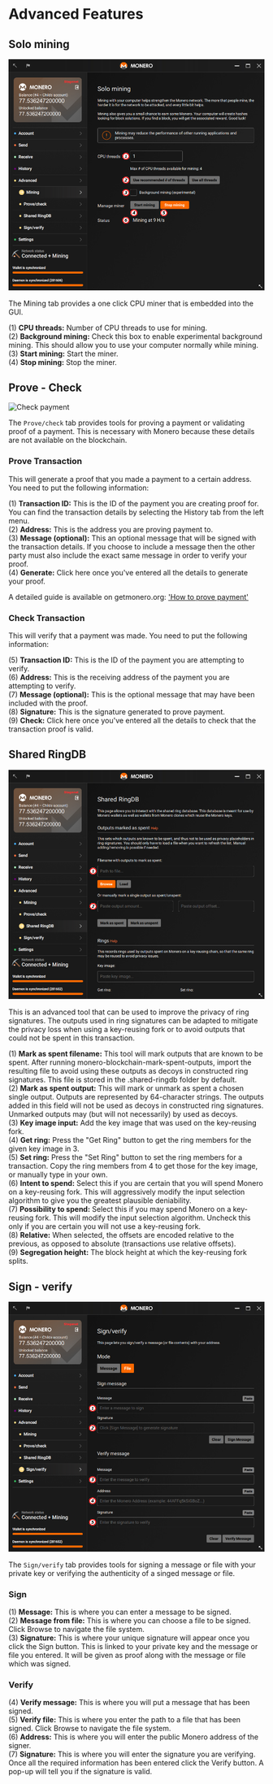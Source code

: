 # Advanced Features

## Solo mining
![mining](media/black_mining.png)

The Mining tab provides a one click CPU miner that is embedded into the GUI.

(1) **CPU threads:** Number of CPU threads to use for mining.  
(2) **Background mining:** Check this box to enable experimental background mining. This should allow you to use your computer normally while mining.  
(3) **Start mining:** Start the miner.  
(4) **Stop mining:** Stop the miner.  

## Prove - Check
![Check payment](media/black_prove-check.png)

The `Prove/check` tab provides tools for proving a payment or validating proof of a payment. This is necessary with Monero because these details are not available on the blockchain.

### Prove Transaction
This will generate a proof that you made a payment to a certain address. You need to put the following information:

(1) **Transaction ID:** This is the ID of the payment you are creating proof for. You can find the transaction details by selecting the History tab from the left menu.  
(2) **Address:** This is the address you are proving payment to.  
(3) **Message (optional):** This an optional message that will be signed with the transaction details. If you choose to include a message then the other party must also include the exact same message in order to verify your proof.  
(4) **Generate:** Click here once you've entered all the details to generate your proof.
&nbsp;

A detailed guide is available on getmonero.org: ['How to prove payment'](https://getmonero.org/resources/user-guides/prove-payment.html)

### Check Transaction
This will verify that a payment was made. You need to put the following information:

(5) **Transaction ID:** This is the ID of the payment you are attempting to verify.  
(6) **Address:** This is the receiving address of the payment you are attempting to verify.  
(7) **Message (optional):** This is the optional message that may have been included with the proof.  
(8) **Signature:** This is the signature generated to prove payment.  
(9) **Check:** Click here once you've entered all the details to check that the transaction proof is valid.  

## Shared RingDB
![shared ringdb](media/black_sharedringdb.png)

This is an advanced tool that can be used to improve the privacy of ring signatures. The outputs used in ring signatures can be adapted to mitigate the privacy loss when using a key-reusing fork or to avoid outputs that could not be spent in this transaction.

(1) **Mark as spent filename:** This tool will mark outputs that are known to be spent. After running monero-blockchain-mark-spent-outputs, import the resulting file to avoid using these outputs as decoys in constructed ring signatures. This file is stored in the .shared-ringdb folder by default.  
(2) **Mark as spent output:** This will mark or unmark as spent a chosen single output. Outputs are represented by 64-character strings. The outputs added in this field will not be used as decoys in constructed ring signatures. Unmarked outputs may (but will not necessarily) by used as decoys.  
(3) **Key image input:** Add the key image that was used on the key-reusing fork.  
(4) **Get ring:** Press the "Get Ring" button to get the ring members for the given key image in 3.  
(5) **Set ring:** Press the "Set Ring" button to set the ring members for a transaction. Copy the ring members from 4 to get those for the key image, or manually type in your own.  
(6) **Intent to spend:** Select this if you are certain that you will spend Monero on a key-reusing fork. This will aggressively modify the input selection algorithm to give you the greatest plausible deniability.  
(7) **Possibility to spend:** Select this if you may spend Monero on a key-reusing fork. This will modify the input selection algorithm. Uncheck this only if you are certain you will not use a key-reusing fork.  
(8) **Relative:** When selected, the offsets are encoded relative to the previous, as opposed to absolute (transactions use relative offsets).  
(9) **Segregation height:** The block height at which the key-reusing fork splits.  

## Sign - verify
![sign/verify](media/black_sign-verify.png)

The `Sign/verify` tab provides tools for signing a message or file with your private key or verifying the authenticity of a singed message or file.

### Sign

(1) **Message:** This is where you can enter a message to be signed.  
(2) **Message from file:** This is where you can choose a file to be signed. Click Browse to navigate the file system.  
(3) **Signature:** This is where your unique signature will appear once you click the Sign button. This is linked to your private key and the message or file you entered. It will be given as proof along with the message or file which was signed.  

### Verify

(4) **Verify message:** This is where you will put a message that has been signed.  
(5) **Verify file:** This is where you enter the path to a file that has been signed. Click Browse to navigate the file system.  
(6) **Address:** This is where you will enter the public Monero address of the signer.  
(7) **Signature:** This is where you will enter the signature you are verifying. Once all the required information has been entered click the Verify button. A pop-up will tell you if the signature is valid.  
